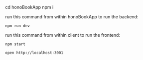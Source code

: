 cd honoBookApp
npm i

run this command from within honoBookApp to run the backend:
```
npm run dev
```


run this command from within client to run the frontend:
```
npm start
```

```
open http://localhost:3001
```